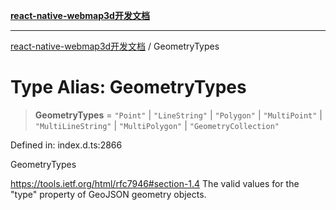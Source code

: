 [**react-native-webmap3d开发文档**](../README.md)

***

[react-native-webmap3d开发文档](../globals.md) / GeometryTypes

# Type Alias: GeometryTypes

> **GeometryTypes** = `"Point"` \| `"LineString"` \| `"Polygon"` \| `"MultiPoint"` \| `"MultiLineString"` \| `"MultiPolygon"` \| `"GeometryCollection"`

Defined in: index.d.ts:2866

GeometryTypes

https://tools.ietf.org/html/rfc7946#section-1.4
The valid values for the "type" property of GeoJSON geometry objects.
